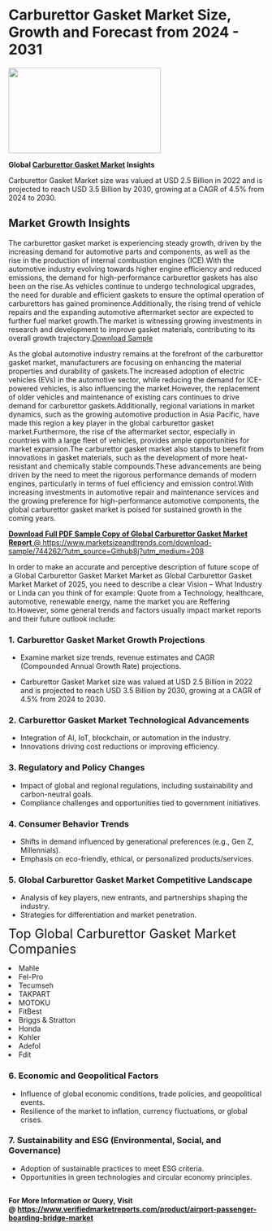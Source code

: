 <H1>Carburettor Gasket Market Size, Growth and Forecast from 2024 - 2031</H1><img class="aligncenter size-medium wp-image-584254" src="https://thirdeyenews.in/wp-content/uploads/2024/09/Global-Market-Research-300x168.jpeg" alt="" width="300" height="168" /><p><strong>Global&nbsp;<a href="https://www.marketsizeandtrends.com/download-sample/744262/?utm_source=Github8j?utm_medium=208">Carburettor Gasket Market</a> Insights</strong></p><p>Carburettor Gasket Market size was valued at USD 2.5 Billion in 2022 and is projected to reach USD 3.5 Billion by 2030, growing at a CAGR of 4.5% from 2024 to 2030.</p><p><h2>Market Growth Insights</h2> <p>The carburettor gasket market is experiencing steady growth, driven by the increasing demand for automotive parts and components, as well as the rise in the production of internal combustion engines (ICE).With the automotive industry evolving towards higher engine efficiency and reduced emissions, the demand for high-performance carburettor gaskets has also been on the rise.As vehicles continue to undergo technological upgrades, the need for durable and efficient gaskets to ensure the optimal operation of carburettors has gained prominence.Additionally, the rising trend of vehicle repairs and the expanding automotive aftermarket sector are expected to further fuel market growth.The market is witnessing growing investments in research and development to improve gasket materials, contributing to its overall growth trajectory.<a href="#">Download Sample</a></p> <p>As the global automotive industry remains at the forefront of the carburettor gasket market, manufacturers are focusing on enhancing the material properties and durability of gaskets.The increased adoption of electric vehicles (EVs) in the automotive sector, while reducing the demand for ICE-powered vehicles, is also influencing the market.However, the replacement of older vehicles and maintenance of existing cars continues to drive demand for carburettor gaskets.Additionally, regional variations in market dynamics, such as the growing automotive production in Asia Pacific, have made this region a key player in the global carburettor gasket market.Furthermore, the rise of the aftermarket sector, especially in countries with a large fleet of vehicles, provides ample opportunities for market expansion.The carburettor gasket market also stands to benefit from innovations in gasket materials, such as the development of more heat-resistant and chemically stable compounds.These advancements are being driven by the need to meet the rigorous performance demands of modern engines, particularly in terms of fuel efficiency and emission control.With increasing investments in automotive repair and maintenance services and the growing preference for high-performance automotive components, the global carburettor gasket market is poised for sustained growth in the coming years.<a href="#"></p><p><span class=""><strong>Download Full PDF Sample Copy of Global Carburettor Gasket Market Report</strong> @ <a href="https://www.marketsizeandtrends.com/download-sample/744262/?utm_source=Github8j?utm_medium=208" target="_blank">https://www.marketsizeandtrends.com/download-sample/744262/?utm_source=Github8j?utm_medium=208</a></span></p><p>In order to make an accurate and perceptive description of future scope of a Global&nbsp;Carburettor Gasket Market Market as Global&nbsp;Carburettor Gasket Market Market of 2025, you need to describe a clear Vision &ndash; What Industry or Linda can you think of for example: Quote from a Technology, healthcare, automotive, renewable energy, name the market you are Reffering to.However, some general trends and factors usually impact market reports and their future outlook include:</p><h3>1.&nbsp;<strong>Carburettor Gasket Market Growth Projections</strong></h3><ul><li>Examine market size trends, revenue estimates and CAGR (Compounded Annual Growth Rate) projections.</li><li><p>Carburettor Gasket Market size was valued at USD 2.5 Billion in 2022 and is projected to reach USD 3.5 Billion by 2030, growing at a CAGR of 4.5% from 2024 to 2030.</p></li></ul><h3>2.&nbsp;<strong>Carburettor Gasket Market Technological Advancements</strong></h3><ul><li>Integration of AI, IoT, blockchain, or automation in the industry.</li><li>Innovations driving cost reductions or improving efficiency.</li></ul><h3>3.&nbsp;<strong>Regulatory and Policy Changes</strong></h3><ul><li>Impact of global and regional regulations, including sustainability and carbon-neutral goals.</li><li>Compliance challenges and opportunities tied to government initiatives.</li></ul><h3>4.&nbsp;<strong>Consumer Behavior Trends</strong></h3><ul><li>Shifts in demand influenced by generational preferences (e.g., Gen Z, Millennials).</li><li>Emphasis on eco-friendly, ethical, or personalized products/services.</li></ul><h3>5.&nbsp;<strong>Global Carburettor Gasket Market Competitive Landscape</strong></h3><ul><li>Analysis of key players, new entrants, and partnerships shaping the industry.</li><li>Strategies for differentiation and market penetration.</li></ul><p data-pm-slice="1 1 []"><span style="color: inherit; font-family: inherit; font-size: 25px;">Top Global Carburettor Gasket Market Companies</span></p><div class="" data-test-id=""><p><li>Mahle</li><li> Fel-Pro</li><li> Tecumseh</li><li> TAKPART</li><li> MOTOKU</li><li> FitBest</li><li> Briggs & Stratton</li><li> Honda</li><li> Kohler</li><li> Adefol</li><li> Fdit</li></p></div><h3>6.&nbsp;<strong>Economic and Geopolitical Factors</strong></h3><ul><li>Influence of global economic conditions, trade policies, and geopolitical events.</li><li>Resilience of the market to inflation, currency fluctuations, or global crises.</li></ul><h3>7.&nbsp;<strong>Sustainability and ESG (Environmental, Social, and Governance)</strong></h3><ul><li>Adoption of sustainable practices to meet ESG criteria.</li><li>Opportunities in green technologies and circular economy principles.</li></ul><h2><strong style="font-size: 14px;">For More Information or Query, Visit @&nbsp;</strong><a style="background-color: #ffffff; font-size: 14px;" href="https://www.marketsizeandtrends.com/report/carburettor-gasket-market/" target="_blank">https://www.verifiedmarketreports.com/product/airport-passenger-boarding-bridge-market</a></h2>